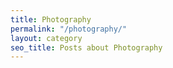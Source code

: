 ```yaml
---
title: Photography
permalink: "/photography/"
layout: category
seo_title: Posts about Photography
---
```


